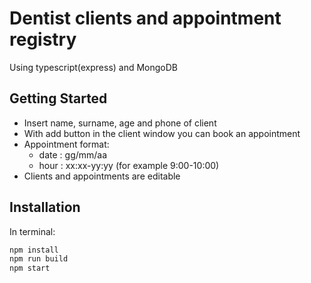 # Dentist clients and appointment registry
Using typescript(express) and MongoDB

## Getting Started

- Insert name, surname, age and phone of client
- With add button in the client window you can book an appointment
- Appointment format: 
  - date : gg/mm/aa 
  - hour : xx:xx-yy:yy (for example 9:00-10:00) 
- Clients and appointments are editable


## Installation
In terminal:
```bash
npm install
npm run build
npm start
```
